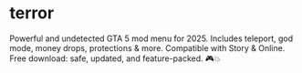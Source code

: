 # terror
Powerful and undetected GTA 5 mod menu for 2025. Includes teleport, god mode, money drops, protections &amp; more. Compatible with Story &amp; Online. Free download: safe, updated, and feature-packed. 🎮💥
